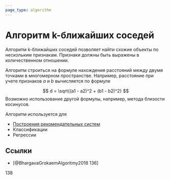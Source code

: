 ```yaml
---
page_type: algorithm
---
```


# Алгоритм k-ближайших соседей

Алгоритм k-ближайших соседей позволяет найти схожие объекты по нескольким признакам. Признаки должны быть выражены в количественном отношении.

Алгоритм строиться на формуле нахождения расстояний между двумя точками в многомерном пространстве. Например, расстояние при учете признаков $a$ и $b$ вычисляется по формуле

$$
d =  \sqrt{(a1 - a2)^2 + (b1 - b2)^2}
$$
Возможно использование другой формулы, например, метода близости косинусов.

Алгоритм используется для

* [Построения рекомендательных систем]([[20221119124125]]) 
* Классификации
* Регрессии

## Ссылки

- [@BhargavaGrokaemAlgoritmy2018 136]


138